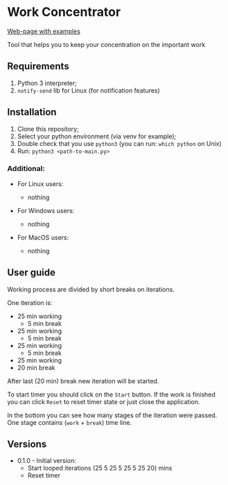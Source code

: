 # Work Concentrator

[Web-page with examples](https://darkdream99.github.io/WorkConcentrator/)

Tool that helps you to keep your concentration on the important work

## Requirements

1. Python 3 interpreter;
2. `notify-send` lib for Linux (for notification features) 

## Installation

1. Clone this repository;
2. Select your python environment (via venv for example);
3. Double check that you use `python3` (you can run: `which python` on Unix)
4. Run: `python3 <path-to-main.py>`


### Additional:
- For Linux users:
    - nothing

- For Windows users:
    - nothing

- For MacOS users:
    - nothing

## User guide

Working process are divided by short breaks on iterations. 

One iteration is:
- 25 min working
    - 5 min break
- 25 min working
    - 5 min break
- 25 min working
    - 5 min break
- 25 min working
- 20 min break

After last (20 min) break new iteration will be started.

To start timer you should click on the `Start` button.
If the work is finished you can click `Reset` to reset timer state or just close the application.

In the bottom you can see how many stages of the iteration were passed. One stage contains (`work` + `break`) time line.


## Versions

- 0.1.0 - Initial version:
    - Start looped iterations (25 5 25 5 25 5 25 20) mins
    - Reset timer
